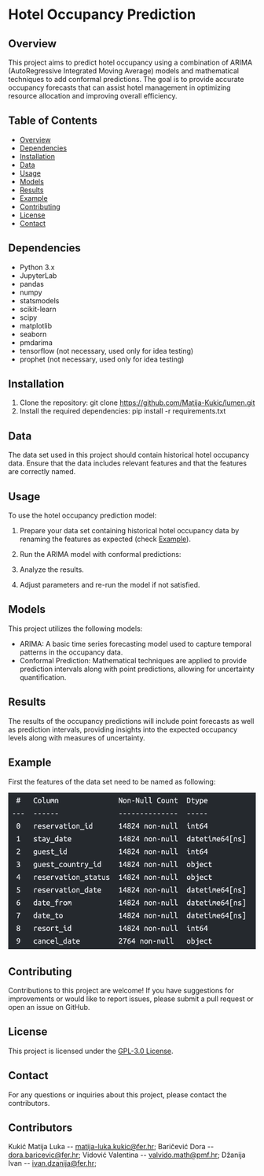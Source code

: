 # Hotel Occupancy Prediction

## Overview
This project aims to predict hotel occupancy using a combination of ARIMA (AutoRegressive Integrated Moving Average) models and mathematical techniques to add conformal predictions. 
The goal is to provide accurate occupancy forecasts that can assist hotel management in optimizing resource allocation and improving overall efficiency.

## Table of Contents
- [Overview](#overview)
- [Dependencies](#dependencies)
- [Installation](#installation)
- [Data](#data)
- [Usage](#usage)
- [Models](#models)
- [Results](#results)
- [Example](#example)
- [Contributing](#contributing)
- [License](#license)
- [Contact](#contact)

## Dependencies
- Python 3.x
- JupyterLab
- pandas
- numpy
- statsmodels
- scikit-learn
- scipy
- matplotlib
- seaborn
- pmdarima
- tensorflow (not necessary, used only for idea testing)
- prophet (not necessary, used only for idea testing)

## Installation
1. Clone the repository: git clone https://github.com/Matija-Kukic/lumen.git
2. Install the required dependencies: pip install -r requirements.txt

## Data
The data set used in this project should contain historical hotel occupancy data. Ensure that the data includes relevant features and that the features are correctly named.

## Usage
To use the hotel occupancy prediction model:
1. Prepare your data set containing historical hotel occupancy data by renaming the features as expected (check [Example](#example)).
2. Run the ARIMA model with conformal predictions:

3. Analyze the results.
4. Adjust parameters and re-run the model if not satisfied.

## Models
This project utilizes the following models:
- ARIMA: A basic time series forecasting model used to capture temporal patterns in the occupancy data.
- Conformal Prediction: Mathematical techniques are applied to provide prediction intervals along with point predictions, allowing for uncertainty quantification.

## Results
The results of the occupancy predictions will include point forecasts as well as prediction intervals, providing insights into the expected occupancy levels along with measures of uncertainty. 

## Example
First the features of the data set need to be named as following:

![Expected features names](docs/imgs/column_names.png)

## Contributing
Contributions to this project are welcome! If you have suggestions for improvements or would like to report issues, please submit a pull request or open an issue on GitHub.

## License
This project is licensed under the [GPL-3.0 License](LICENSE).

## Contact
For any questions or inquiries about this project, please contact the contributors.

## Contributors
Kukić Matija Luka -- matija-luka.kukic@fer.hr;
Baričević Dora -- dora.baricevic@fer.hr;
Vidović Valentina -- valvido.math@pmf.hr;
Džanija Ivan -- ivan.dzanija@fer.hr;


